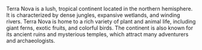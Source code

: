 Terra Nova is a lush, tropical continent located in the northern hemisphere. It is characterized by dense jungles, expansive wetlands, and winding rivers. Terra Nova is home to a rich variety of plant and animal life, including giant ferns, exotic fruits, and colorful birds. The continent is also known for its ancient ruins and mysterious temples, which attract many adventurers and archaeologists.